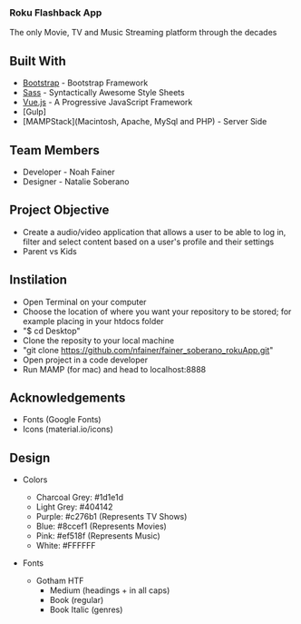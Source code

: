 ### Roku Flashback App 
The only Movie, TV and Music Streaming platform through the decades

## Built With
* [Bootstrap](https://getbootstrap.com) - Bootstrap Framework
* [Sass](https://sass-lang.com "Sass") - Syntactically Awesome Style Sheets
* [Vue.js](https://vuejs.org/ "Vue.js") - A Progressive JavaScript Framework
* [Gulp]
* [MAMPStack](Macintosh, Apache, MySql and PHP) - Server Side

## Team Members 
* Developer - Noah Fainer 
* Designer - Natalie Soberano 

## Project Objective 
* Create a audio/video application that allows a user to be able to log in, filter and select content based on a user's profile and their settings
* Parent vs Kids 

## Instilation 
* Open Terminal on your computer
* Choose the location of where you want your repository to be stored; for example placing in your htdocs folder 
* "$ cd Desktop" 
* Clone the reposity to your local machine 
* "git clone https://github.com/nfainer/fainer_soberano_rokuApp.git" 
* Open project in a code developer 
* Run MAMP (for mac) and head to localhost:8888

## Acknowledgements 
* Fonts (Google Fonts)
* Icons (material.io/icons)

## Design 
* Colors 
    * Charcoal Grey: #1d1e1d
    * Light Grey: #404142
    * Purple: #c276b1 (Represents TV Shows)
    * Blue: #8ccef1 (Represents Movies)
    * Pink: #ef518f (Represents Music)
    * White: #FFFFFF

* Fonts 
    * Gotham HTF 
        * Medium (headings + in all caps)
        * Book (regular)
        * Book Italic (genres) 




